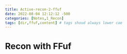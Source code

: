 ```yaml
---
title: Active-recon-2-ffuf
date: 2022-08-04 12:12:12 -500
categories: [Notes,1_Recon]
tags: [dir,ffuf,content] # tags shoud always lower cae
---
```


# Recon with FFuf

